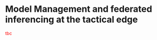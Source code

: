 # Model Management and federated inferencing at the tactical edge

<span style="color:red">tbc</span>